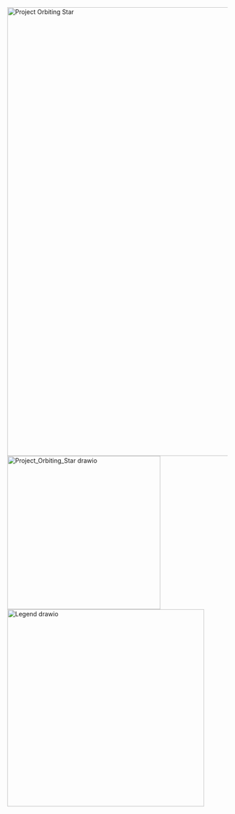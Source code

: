 <img width="1024" height="1024" alt="Project Orbiting Star" src="https://github.com/user-attachments/assets/af4ffdd4-82fc-403b-82b6-96518ed273ef" />
<img height="350" alt="Project_Orbiting_Star drawio" src="https://github.com/user-attachments/assets/cdac59ba-934c-447d-b5cc-334152abe16e" /> <img height="450" alt="Legend drawio" src="https://github.com/user-attachments/assets/7f4ceb1e-c406-4552-ba14-262db05dda0a" />

